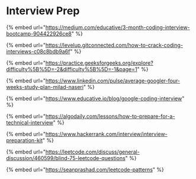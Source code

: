 # Interview Prep

{% embed url="https://medium.com/educative/3-month-coding-interview-bootcamp-904422926ce8" %}

{% embed url="https://levelup.gitconnected.com/how-to-crack-coding-interviews-c08c8bdb9a6f" %}

{% embed url="https://practice.geeksforgeeks.org/explore?difficulty%5B%5D=-2&difficulty%5B%5D=-1&page=1" %}

{% embed url="https://www.linkedin.com/pulse/average-googler-four-weeks-study-plan-milad-naseri" %}

{% embed url="https://www.educative.io/blog/google-coding-interview" %}

{% embed url="https://algodaily.com/lessons/how-to-prepare-for-a-technical-interview" %}

{% embed url="https://www.hackerrank.com/interview/interview-preparation-kit" %}

{% embed url="https://leetcode.com/discuss/general-discussion/460599/blind-75-leetcode-questions" %}

{% embed url="https://seanprashad.com/leetcode-patterns" %}
